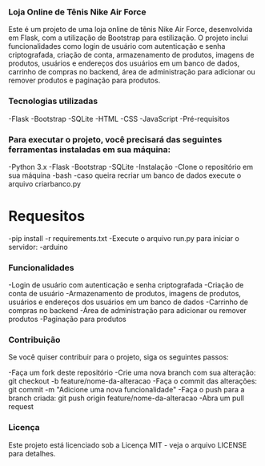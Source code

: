 ### Loja Online de Tênis Nike Air Force
Este é um projeto de uma loja online de tênis Nike Air Force, desenvolvida em Flask, com a utilização de Bootstrap para estilização. O projeto inclui funcionalidades como login de usuário com autenticação e senha criptografada, criação de conta, armazenamento de produtos, imagens de produtos, usuários e endereços dos usuários em um banco de dados, carrinho de compras no backend, área de administração para adicionar ou remover produtos e paginação para produtos.

### Tecnologias utilizadas
-Flask
-Bootstrap
-SQLite
-HTML
-CSS
-JavaScript
-Pré-requisitos

### Para executar o projeto, você precisará das seguintes ferramentas instaladas em sua máquina:

-Python 3.x
-Flask
-Bootstrap
-SQLite
-Instalação
-Clone o repositório em sua máquina
-bash
-caso queira recriar um banco de dados execute o arquivo criarbanco.py

# Requesitos
-pip install -r requirements.txt
-Execute o arquivo run.py para iniciar o servidor:
-arduino

### Funcionalidades
-Login de usuário com autenticação e senha criptografada
-Criação de conta de usuário
-Armazenamento de produtos, imagens de produtos, usuários e endereços dos usuários em um banco de dados
-Carrinho de compras no backend
-Área de administração para adicionar ou remover produtos
-Paginação para produtos

### Contribuição
Se você quiser contribuir para o projeto, siga os seguintes passos:

-Faça um fork deste repositório
-Crie uma nova branch com sua alteração: git checkout -b feature/nome-da-alteracao
-Faça o commit das alterações: git commit -m "Adicione uma nova funcionalidade"
-Faça o push para a branch criada: git push origin feature/nome-da-alteracao
-Abra um pull request

### Licença
Este projeto está licenciado sob a Licença MIT - veja o arquivo LICENSE para detalhes.
